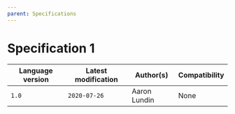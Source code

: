 ```yaml
---
parent: Specifications
---
```


# Specification 1

| Language version | Latest modification | Author(s)    | Compatibility |
| ---------------- | ------------------- | ------------ | ------------- |
| `1.0`            | `2020-07-26`        | Aaron Lundin | None          |
